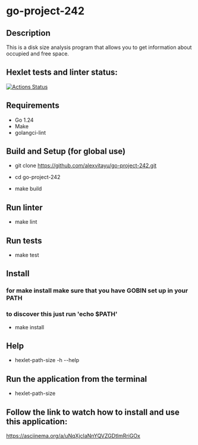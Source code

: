 # go-project-242

## Description
This is a disk size analysis program that allows you to get information about occupied and free space.

## Hexlet tests and linter status:
[![Actions Status](https://github.com/alexvitayu/go-project-242/actions/workflows/hexlet-check.yml/badge.svg)](https://github.com/alexvitayu/go-project-242/actions)

## Requirements
- Go 1.24
- Make
- golangci-lint

## Build and Setup (for global use)
- git clone https://github.com/alexvitayu/go-project-242.git

- cd go-project-242  

- make build  

## Run linter
- make lint

## Run tests
- make test

## Install
### for make install make sure that you have GOBIN set up in your PATH
### to discover this just run 'echo $PATH'
- make install

## Help
- hexlet-path-size -h --help

## Run the application from the terminal
- hexlet-path-size

## Follow the link to watch how to install and use this application:
https://asciinema.org/a/uNqXjcIaNnYQVZGDtlmRriGOx